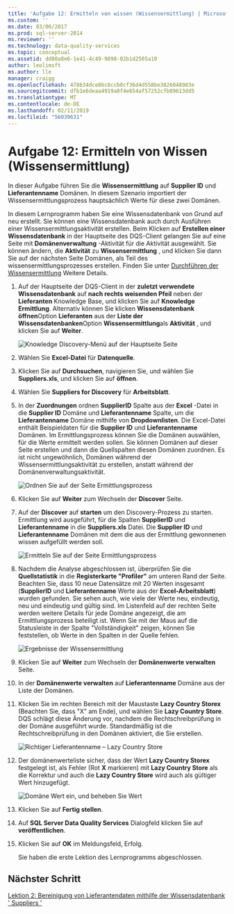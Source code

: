 ```yaml
---
title: 'Aufgabe 12: Ermitteln von wissen (Wissensermittlung) | Microsoft-Dokumentation'
ms.custom: ''
ms.date: 03/06/2017
ms.prod: sql-server-2014
ms.reviewer: ''
ms.technology: data-quality-services
ms.topic: conceptual
ms.assetid: dd80a8e6-1e41-4c49-9898-02b1d2505a10
author: leolimsft
ms.author: lle
manager: craigg
ms.openlocfilehash: 478634dce86c8ccb0cf36d4d558be3826048983e
ms.sourcegitcommit: dfb1e6deaa4919a0f4e654af57252cfb09613dd5
ms.translationtype: MT
ms.contentlocale: de-DE
ms.lasthandoff: 02/11/2019
ms.locfileid: "56039631"
---
```

# <a name="task-12-discovering-knowledge-knowledge-discovery"></a>Aufgabe 12: Ermitteln von Wissen (Wissensermittlung)
  In dieser Aufgabe führen Sie die **Wissensermittlung** auf **Supplier ID** und **Lieferantenname** Domänen. In diesem Szenario importiert der Wissensermittlungsprozess hauptsächlich Werte für diese zwei Domänen.  
  
 In diesem Lernprogramm haben Sie eine Wissensdatenbank von Grund auf neu erstellt. Sie können eine Wissensdatenbank auch durch Ausführen einer Wissensermittlungsaktivität erstellen. Beim Klicken auf **Erstellen einer Wissensdatenbank** in der Hauptseite des DQS-Client gelangen Sie auf eine Seite mit **Domänenverwaltung** -Aktivität für die Aktivität ausgewählt. Sie können ändern, die **Aktivität** zu **Wissensermittlung** , und klicken Sie dann Sie auf der nächsten Seite Domänen, als Teil des wissensermittlungsprozesses erstellen. Finden Sie unter [Durchführen der Wissensermittlung](https://msdn.microsoft.com/library/hh510398.aspx) Weitere Details.  
  
1.  Auf der Hauptseite der DQS-Client in der **zuletzt verwendete Wissensdatenbank** auf **nach rechts weisenden Pfeil** neben der **Lieferanten** Knowledge Base, und klicken Sie auf **Knowledge Ermittlung**. Alternativ können Sie klicken **Wissensdatenbank öffnen**Option **Lieferanten** aus der **Liste der Wissensdatenbanken**Option **Wissensermittlung**als **Aktivität** , und klicken Sie auf **Weiter**.  
  
     ![Knowledge Discovery-Menü auf der Hauptseite Seite](../../2014/tutorials/media/et-discoveringknowledge-01.jpg "Knowledge Discovery-Menü auf der Hauptseite Seite")  
  
2.  Wählen Sie **Excel-Datei** für **Datenquelle**.  
  
3.  Klicken Sie auf **Durchsuchen**, navigieren Sie, und wählen Sie **Suppliers.xls**, und klicken Sie auf **öffnen**.  
  
4.  Wählen Sie **Suppliers for Discovery** für **Arbeitsblatt**.  
  
5.  In der **Zuordnungen** ordnen **SupplierID** Spalte aus der **Excel** -Datei in die **Supplier ID** Domäne und  **Lieferantenname** Spalte, um die **Lieferantenname** Domäne mithilfe von **Dropdownlisten**. Die Excel-Datei enthält Beispieldaten für die **Supplier ID** und **Lieferantenname** Domänen. Im Ermittlungsprozess können Sie die Domänen auswählen, für die Werte ermittelt werden sollen. Sie können Domänen auf dieser Seite erstellen und dann die Quellspalten diesen Domänen zuordnen. Es ist nicht ungewöhnlich, Domänen während der Wissensermittlungsaktivität zu erstellen, anstatt während der Domänenverwaltungsaktivität.  
  
     ![Ordnen Sie auf der Seite Ermittlungsprozess](../../2014/tutorials/media/et-discoveringknowledge-02.jpg "Seite Ermittlungsprozess \"zuordnen\"")  
  
6.  Klicken Sie auf **Weiter** zum Wechseln der **Discover** Seite.  
  
7.  Auf der **Discover** auf **starten** um den Discovery-Prozess zu starten. Ermittlung wird ausgeführt, für die Spalten **SupplierID** und **Lieferantenname** in die **Suppliers.xls** Datei. Die **Supplier ID** und **Lieferantenname** Domänen mit dem die aus der Ermittlung gewonnenen wissen aufgefüllt werden soll.  
  
     ![Ermitteln Sie auf der Seite Ermittlungsprozess](../../2014/tutorials/media/et-discoveringknowledge-03.jpg "ermitteln Sie auf der Seite Ermittlungsprozess")  
  
8.  Nachdem die Analyse abgeschlossen ist, überprüfen Sie die **Quellstatistik** in die **Registerkarte "Profiler"** am unteren Rand der Seite. Beachten Sie, dass 10 neue Datensätze mit 20 Werten insgesamt (**SupplierID** und **Lieferantenname** Werte aus der **Excel-Arbeitsblatt**) wurden gefunden. Sie sehen auch, wie viele der Werte neu, eindeutig, neu und eindeutig und gültig sind. Im Listenfeld auf der rechten Seite werden weitere Details für jede Domäne angezeigt, die am Ermittlungsprozess beteiligt ist. Wenn Sie mit der Maus auf die Statusleiste in der Spalte "Vollständigkeit" zeigen, können Sie feststellen, ob Werte in den Spalten in der Quelle fehlen.  
  
     ![Ergebnisse der Wissensermittlung](../../2014/tutorials/media/et-discoveringknowledge-04.jpg "Ergebnisse der Wissensermittlung")  
  
9. Klicken Sie auf **Weiter** zum Wechseln der **Domänenwerte verwalten** Seite.  
  
10. In der **Domänenwerte verwalten** auf **Lieferantenname** Domäne aus der Liste der Domänen.  
  
11. Klicken Sie im rechten Bereich mit der Maustaste **Lazy Country Storex** (Beachten Sie, dass "X" am Ende), und wählen Sie **Lazy Country Store**. DQS schlägt diese Änderung vor, nachdem die Rechtschreibprüfung in der Domäne ausgeführt wurde. Standardmäßig ist die Rechtschreibprüfung in den Domänen aktiviert, die Sie erstellen.  
  
     ![Richtiger Lieferantenname – Lazy Country Store](../../2014/tutorials/media/et-discoveringknowledge-05.jpg "richtiger Lieferantenname – Lazy Country Store")  
  
12. Der domänenwerteliste sicher, dass der Wert **Lazy Country Storex** festgelegt ist, als Fehler (Rot **X** markieren) mit **Lazy Country Store** als die Korrektur und auch die **Lazy Country Store** wird auch als gültiger Wert hinzugefügt.  
  
     ![Domäne Wert ein, und beheben Sie Wert](../../2014/tutorials/media/et-discoveringknowledge-06.jpg "Domäne Wert ein, und beheben Sie Wert")  
  
13. Klicken Sie auf **Fertig stellen**.  
  
14. Auf **SQL Server Data Quality Services** Dialogfeld klicken Sie auf **veröffentlichen**.  
  
15. Klicken Sie auf **OK** im Meldungsfeld, Erfolg.  
  
     Sie haben die erste Lektion des Lernprogramms abgeschlossen.  
  
## <a name="next-step"></a>Nächster Schritt  
 [Lektion 2: Bereinigung von Lieferantendaten mithilfe der Wissensdatenbank ' Suppliers '](../../2014/tutorials/lesson-2-cleansing-supplier-data-using-the-suppliers-knowledge-base.md)  
  
  
